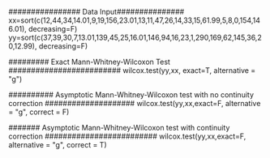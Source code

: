 
################ Data Input###############
xx=sort(c(12,44,34,14.01,9,19,156,23.01,13,11,47,26,14,33,15,61.99,5,8,0,154,146.01), decreasing=F)
yy=sort(c(37,39,30,7,13.01,139,45,25,16.01,146,94,16,23,1,290,169,62,145,36,20,12.99), decreasing=F)

######### Exact Mann-Whitney-Wilcoxon Test #########################
wilcox.test(yy,xx, exact=T, alternative = "g")


########## Asymptotic Mann-Whitney-Wilcoxon test with  no continuity correction ####################
wilcox.test(yy,xx,exact=F, alternative = "g", correct = F)


####### Asymptotic Mann-Whitney-Wilcoxon test with continuity correction #########################
wilcox.test(yy,xx,exact=F, alternative = "g", correct = T)
